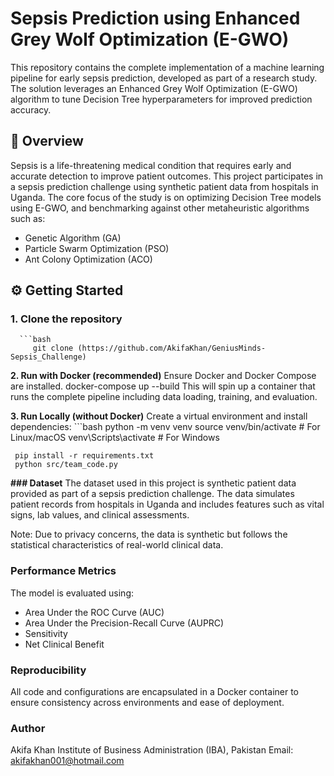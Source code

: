 # Sepsis Prediction using Enhanced Grey Wolf Optimization (E-GWO)

This repository contains the complete implementation of a machine learning pipeline for early sepsis prediction, developed as part of a research study. The solution leverages an Enhanced Grey Wolf Optimization (E-GWO) algorithm to tune Decision Tree hyperparameters for improved prediction accuracy.

## 🧠 Overview

Sepsis is a life-threatening medical condition that requires early and accurate detection to improve patient outcomes. This project participates in a sepsis prediction challenge using synthetic patient data from hospitals in Uganda. The core focus of the study is on optimizing Decision Tree models using E-GWO, and benchmarking against other metaheuristic algorithms such as:

- Genetic Algorithm (GA)
- Particle Swarm Optimization (PSO)
- Ant Colony Optimization (ACO)

## ⚙️ Getting Started

### 1. Clone the repository
      ```bash
         git clone (https://github.com/AkifaKhan/GeniusMinds-Sepsis_Challenge)
**2. Run with Docker (recommended)**
Ensure Docker and Docker Compose are installed.
docker-compose up --build
This will spin up a container that runs the complete pipeline including data loading, training, and evaluation.

**3. Run Locally (without Docker)**
Create a virtual environment and install dependencies:
     ```bash
     python -m venv venv
     source venv/bin/activate  # For Linux/macOS
     venv\Scripts\activate     # For Windows

     pip install -r requirements.txt
     python src/team_code.py

**### Dataset**
The dataset used in this project is synthetic patient data provided as part of a sepsis prediction challenge. The data simulates patient records from hospitals in Uganda and includes features such as vital signs, lab values, and clinical assessments.

Note: Due to privacy concerns, the data is synthetic but follows the statistical characteristics of real-world clinical data.

### Performance Metrics
The model is evaluated using:
- Area Under the ROC Curve (AUC)
- Area Under the Precision-Recall Curve (AUPRC)
- Sensitivity
- Net Clinical Benefit

### Reproducibility
All code and configurations are encapsulated in a Docker container to ensure consistency across environments and ease of deployment.

### Author
Akifa Khan
Institute of Business Administration (IBA), Pakistan
Email: akifakhan001@hotmail.com
